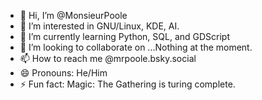 - 👋 Hi, I’m @MonsieurPoole
- 👀 I’m interested in GNU/Linux, KDE, AI.
- 🌱 I’m currently learning Python, SQL, and GDScript
- 💞️ I’m looking to collaborate on ...Nothing at the moment.
- 📫 How to reach me @mrpoole.bsky.social
- 😄 Pronouns: He/Him
- ⚡ Fun fact: Magic: The Gathering is turing complete.

<!---
MonsieurPoole/MonsieurPoole is a ✨ special ✨ repository because its `README.md` (this file) appears on your GitHub profile.
You can click the Preview link to take a look at your changes.
--->
